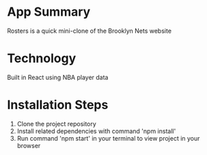 
# **App Summary**

Rosters is a quick mini-clone of the Brooklyn Nets website

# Technology
Built in React using NBA player data

# Installation Steps

1. Clone the project repository
2. Install related dependencies with command 'npm install'
3. Run command 'npm start' in your terminal to view project in your browser


